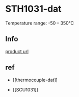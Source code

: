 
# STH1031-dat 



Temperature range: -50 – 350℃



## Info 
 
[product url](https://www.electrodragon.com/product/k-type-thermocouple/)

## ref 

- [[thermocouple-dat]]

- [[SCU1031]] 